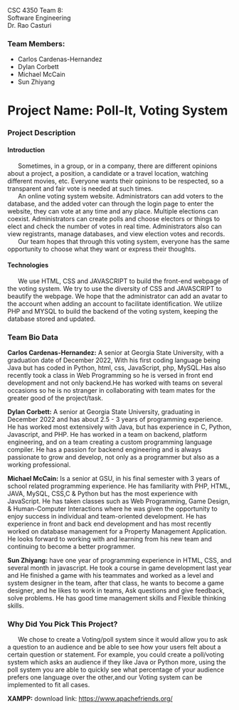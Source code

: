 CSC 4350 Team 8:<br>
Software Engineering<br>
Dr. Rao Casturi<br>

### Team Members:

* Carlos Cardenas-Hernandez
* Dylan Corbett
* Michael McCain
* Sun Zhiyang 

# Project Name: Poll-It, Voting System

### Project Description
#### Introduction
&nbsp;&nbsp;&nbsp;&nbsp;&nbsp;&nbsp;Sometimes, in a group, or in a company, there are different opinions about a project, a position, a candidate or a travel location, watching different movies, etc. Everyone wants their opinions to be respected, so a transparent and fair vote is needed at such times. <br>
&nbsp;&nbsp;&nbsp;&nbsp;&nbsp;&nbsp;An online voting system website. Administrators can add voters to the database, and the added voter can through the login page to enter the website, they can vote at any time and any place. Multiple elections can coexist. Administrators can create polls and choose electors or things to elect and check the number of votes in real time. Administrators also can view registrants, manage databases, and view election votes and records. <br>
&nbsp;&nbsp;&nbsp;&nbsp;&nbsp;&nbsp;Our team hopes that through this voting system, everyone has the same opportunity to choose what they want or express their thoughts.

#### Technologies

&nbsp;&nbsp;&nbsp;&nbsp;&nbsp;&nbsp;We use HTML, CSS and JAVASCRIPT to build the front-end webpage of the voting system. We try to use the diversity of CSS and JAVASCRIPT to beautify the webpage. We hope that the administrator can add an avatar to the account when adding an account to facilitate identification. We utilize PHP and MYSQL to build the backend of the voting system, keeping the database stored and updated.

### Team Bio Data

**Carlos Cardenas-Hernandez:** A senior at Georgia State University, with a graduation date of December 2022, With his first coding language being Java but has coded in Python, html, css, JavaScript, php, MySQL.Has also recently took a class in Web Programming so he is versed in front end development and not only backend.He has worked with teams on several occasions so he is no stranger in collaborating with team mates for the greater good of the project/task.

**Dylan Corbett:** A senior at Georgia State University, graduating in December 2022 and has about 2.5 - 3 years of programming experience. He has worked most extensively with Java, but has experience in C, Python, Javascript, and PHP. He has worked in a team on backend, platform engineering, and on a team creating a custom programming language compiler. He has a passion for backend engineering and is always passionate to grow and develop, not only as a programmer but also as a working professional.

**Michael McCain:** Is a senior at GSU, in his final semester with 3 years of school related programming experience. He has familiarity with PHP, HTML, JAVA, MySQL, CSS,C & Python but has the most experience with JavaScript. He has taken classes such as Web Programming, Game Design, & Human-Computer Interactions where he was given the opportunity to enjoy success in individual and team-oriented development. He has experience in front and back end development and has most recently worked on database management for a Property Management Application. He looks forward to working with and learning from his new team and continuing to become a better programmer.

**Sun Zhiyang:** have one year of programming experience in HTML, CSS, and several month in javascript. He took a course in game development last year and He finished a game with his teammates and worked as a level and system designer in the team, after that class, he wants to become a game designer, and he likes to work in teams, Ask questions and give feedback, solve problems. He has good time management skills and Flexible thinking skills.

### Why Did You Pick This Project?
&nbsp;&nbsp;&nbsp;&nbsp;&nbsp;&nbsp;We chose to create a Voting/poll system since it would allow you to ask a question to an audience and be able to see how your users felt about a certain question or statement. For example, you could create a poll/voting system which asks an audience if they like Java or Python more, using the poll system you are able to quickly see what percentage of your audience prefers one language over the other,and our Voting system can be implemented to fit all cases.

**XAMPP:** download link: https://www.apachefriends.org/

